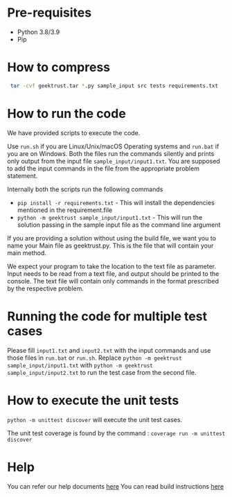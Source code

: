 # Pre-requisites

* Python 3.8/3.9
* Pip

# How to compress

```bash
 tar -cvf geektrust.tar *.py sample_input src tests requirements.txt
```

# How to run the code

We have provided scripts to execute the code.

Use `run.sh` if you are Linux/Unix/macOS Operating systems and `run.bat` if you are on Windows. Both the files run the
commands silently and prints only output from the input file `sample_input/input1.txt`. You are supposed to add the
input commands in the file from the appropriate problem statement.

Internally both the scripts run the following commands

* `pip install -r requirements.txt` - This will install the dependencies mentioned in the requirement.file
* `python -m geektrust sample_input/input1.txt` - This will run the solution passing in the sample input file as the
  command line argument

If you are providing a solution without using the build file, we want you to name your Main file as geektrust.py. This
is the file that will contain your main method.

We expect your program to take the location to the text file as parameter. Input needs to be read from a text file, and
output should be printed to the console. The text file will contain only commands in the format prescribed by the
respective problem.

# Running the code for multiple test cases

Please fill `input1.txt` and `input2.txt` with the input commands and use those files in `run.bat` or `run.sh`.
Replace `python -m geektrust sample_input/input1.txt` with `python -m geektrust sample_input/input2.txt` to run the test
case from the second file.

# How to execute the unit tests

`python -m unittest discover` will execute the unit test cases.

The unit test coverage is found by the command :
`coverage run -m unittest discover`

# Help

You can refer our help documents [here](https://help.geektrust.com)
You can read build instructions [here](https://github.com/geektrust/coding-problem-artefacts/tree/master/Python)